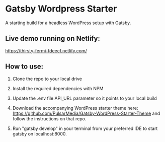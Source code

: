 # Gatsby Wordpress Starter

A starting build for a headless WordPress setup with Gatsby.

## Live demo running on Netlify:

https://thirsty-fermi-fdeecf.netlify.com/

## How to use:

1.  Clone the repo to your local drive

2.  Install the required dependencies with NPM

3.  Update the .env file API_URL parameter so it points to your local build

4.  Download the accompanying WordPress starter theme here: https://github.com/PulsarMedia/Gatsby-WordPress-Starter-Theme and follow the instructions on that repo.

5.  Run "gatsby develop" in your terminal from your preferred IDE to start gatsby on localhost:8000.
